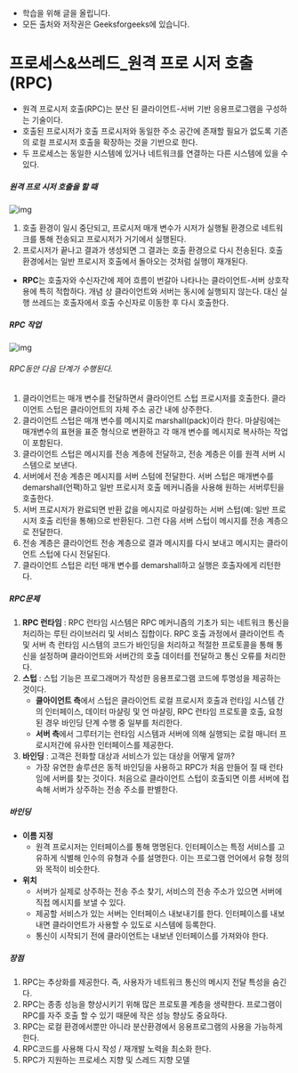 - 학습을 위해 글을 올립니다.
- 모든 출처와 저작권은 Geeksforgeeks에 있습니다.

[^출처]: https://www.geeksforgeeks.org/



# 프로세스&쓰레드_원격 프로 시저 호출 (RPC)

- 원격 프로시저 호출(RPC)는 분산 된 클라이언트-서버 기반 응용프로그램을 구성하는 기술이다.
- 호출된 프로시저가 호출 프로시저와 동일한 주소 공간에 존재할 필요가 없도록 기존의 로컬 프로시저 호출을 확장하는 것을 기반으로 한다.
- 두 프로세스는 동일한 시스템에 있거나 네트워크를 연결하는 다른 시스템에 있을 수 있다.



##### 원격 프로 시저 호출을 할 때

![img](https://cdncontribute.geeksforgeeks.org/wp-content/uploads/operating-system-remote-procedure-call-1.png)

1. 호출 환경이 일시 중단되고, 프로시저 매개 변수가 시저가 실행될 환경으로 네트워크를 통해 전송되고 프로시저가 거기에서 실행된다.
2. 프로시저가 끝나고 결과가 생성되면 그 결과는 호출 환경으로 다시 전송된다. 호출 환경에서는 일반 프로시저 호출에서 돌아오는 것처럼 실행이 재개된다.

- **RPC**는 호출자와 수신자간에 제어 흐름이 번갈아 나타나는 클라이언트-서버 상호작용에 특히 적합하다. 개념 상 클라이언트와 서버는 동시에 실행되지 않는다. 대신 실행 쓰레드는 호출자에서 호출 수신자로 이동한 후 다시 호출한다.

##### RPC 작업

![img](https://cdncontribute.geeksforgeeks.org/wp-content/uploads/operating-system-remote-call-procedure-working.png)

###### RPC동안 다음 단계가 수행된다.

1. 클라이언트는 매개 변수를 전달하면서 클라이언트 스텁 프로시저를 호출한다. 클라이언트 스텁은 클라이언트의 자체 주소 공간 내에 상주한다.
2. 클라이언트 스텁은 매개 변수를 메시지로 marshall(pack)이라 한다. 마샬링에는 매개변수의 표현을 표준 형식으로 변환하고 각 매개 변수를 메시지로 복사하는 작업이 포함된다.
3. 클라이언트 스텁은 메시지를 전송 계층에 전달하고, 전송 계층은 이를 원격 서버 시스템으로 보낸다.
4. 서버에서 전송 계층은 메시지를 서버 스텀에 전달한다. 서버 스텁은 매개변수를 demarshall(언팩)하고 일반 프로시저 호출 메커니즘을 사용해 원하는 서버루틴을 호출한다.
5. 서버 프로시저가 완료되면 반환 값을 메시지로 마샬링하는 서버 스텁(예: 일반 프로시저 호출 리턴을 통해)으로 반환된다. 그런 다음 서버 스텁이 메시지를 전송 계층으로 전달한다.
6. 전송 계층은 클라이언트 전송 계층으로 결과 메시지를 다시 보내고 메시지는 클라이언트 스텁에 다시 전달된다.
7. 클라이언트 스텁은 리턴 매개 변수를 demarshall하고 실행은 호출자에게 리턴한다.

##### RPC문제

1. **RPC 런타임** : RPC 런타임 시스템은 RPC 메커니즘의 기초가 되는 네트워크 통신을 처리하는 루틴 라이브러리 및 서비스 집합이다. RPC 호출 과정에서 클라이언트 측 및 서버 측 런타임 시스템의 코드가 바인딩을 처리하고 적절한 프로토콜을 통해 통신을 설정하며 클라이언트와 서버간의 호출 데이터를 전달하고 통신 오류를 처리한다.
2. **스텁** : 스텁 기능은 프로그래머가 작성한 응용프로그램 코드에 투명성을 제공하는 것이다.
   - **클아이언트 측**에서 스텁은 클라이언트 로컬 프로시저 호출과 런타임 시스템 간의 인터페이스, 데이터 마샬링 및 언 마샬링, RPC 런타임 프로토콜 호출, 요청된 경우 바인딩 단계 수행 중 일부를 처리한다.
   - **서버 측**에서 그루터기는 런타임 시스템과 서버에 의해 실행되는 로컬 매니터 프로시저간에 유사한 인터페이스를 제공한다.
3. **바인딩** : 고객은 전화할 대상과 서비스가 있는 대상을 어떻게 알까?
   - 가장 유연한 솔루션은 동적 바인딩을 사용하고 RPC가 처음 만들어 질 때 런타임에 서버를 찾는 것이다. 처음으로 클라이언트 스텁이 호출되면 이름 서버에 접속해 서버가 상주하는 전송 주소를 판별한다.

##### 바인딩

- **이름 지정**
  - 원격 프로시저는 인터페이스를 통해 명명된다. 인터페이스는 특정 서비스를 고유하게 식별해 인수의 유형과 수를 설명한다. 이는 프로그램 언어에서 유형 정의와 목적이 비슷한다.
- **위치**
  - 서버가 실제로 상주하는 전송 주소 찾기, 서비스의 전송 주소가 있으면 서버에 직접 메시지를 보낼 수 있다.
  - 제공할 서비스가 있는 서버는 인터페이스 내보내기를 한다. 인터페이스를 내보내면 클라이언트가 사용할 수 있도로 시스템에 등록한다.
  - 통신이 시작되기 전에 클라이언트는 내보낸 인터페이스를 가져와야 한다.

##### 장점

1. RPC는 추상화를 제공한다. 즉, 사용자가 네트워크 통신의 메시지 전달 특성을 숨긴다.
2. RPC는 종종 성능을 향상시키기 위해 많은 프로토콜 계층을 생략한다. 프로그램이 RPC를 자주 호출 할 수 있기 때문에 작은 성능 향상도 중요하다.
3. RPC는 로컬 환경에서뿐만 아니라 분산환경에서 응용프로그램의 사용을 가능하게 한다.
4. RPC코드를 사용해 다시 작성 / 재개발 노력을 최소화 한다.
5. RPC가 지원하는 프로세스 지향 및 스레드 지향 모델